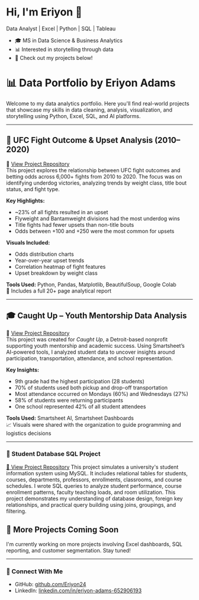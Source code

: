 # Hi, I'm Eriyon 👋
Data Analyst | Excel | Python | SQL | Tableau

- 🎓 MS in Data Science & Business Analytics
- 📊 Interested in storytelling through data
- 💼 Check out my projects below!

# 📊 Data Portfolio by Eriyon Adams

Welcome to my data analytics portfolio. Here you'll find real-world projects that showcase my skills in data cleaning, analysis, visualization, and storytelling using Python, Excel, SQL, and AI platforms.

---

## 🥋 UFC Fight Outcome & Upset Analysis (2010–2020)
🔗 [View Project Repository](https://github.com/Eriyon24/UFC-Fight-Analysis)  
This project explores the relationship between UFC fight outcomes and betting odds across 6,000+ fights from 2010 to 2020. The focus was on identifying underdog victories, analyzing trends by weight class, title bout status, and fight type.

**Key Highlights:**
- ~23% of all fights resulted in an upset
- Flyweight and Bantamweight divisions had the most underdog wins
- Title fights had fewer upsets than non-title bouts
- Odds between +100 and +250 were the most common for upsets

**Visuals Included:**
- Odds distribution charts
- Year-over-year upset trends
- Correlation heatmap of fight features
- Upset breakdown by weight class

**Tools Used:** Python, Pandas, Matplotlib, BeautifulSoup, Google Colab  
📄 Includes a full 20+ page analytical report

---

## 🎓 Caught Up – Youth Mentorship Data Analysis
🔗 [View Project Repository](https://github.com/Eriyon24/Caught-UP-Data-Project)  
This project was created for *Caught Up*, a Detroit-based nonprofit supporting youth mentorship and academic success. Using Smartsheet’s AI-powered tools, I analyzed student data to uncover insights around participation, transportation, attendance, and school representation.

**Key Insights:**
- 9th grade had the highest participation (28 students)
- 70% of students used both pickup and drop-off transportation
- Most attendance occurred on Mondays (60%) and Wednesdays (27%)
- 58% of students were returning participants
- One school represented 42% of all student attendees

**Tools Used:** Smartsheet AI, Smartsheet Dashboards  
📈 Visuals were shared with the organization to guide programming and logistics decisions

---



### 📘 Student Database SQL Project
[🔗 View Project Repository](https://github.com/Eriyon24/-Student-Database-SQL-Project)
This project simulates a university's student information system using MySQL. It includes relational tables for students, courses, departments, professors, enrollments, classrooms, and course schedules. I wrote SQL queries to analyze student performance, course enrollment patterns, faculty teaching loads, and room utilization. This project demonstrates my understanding of database design, foreign key relationships, and practical query building using joins, groupings, and filtering.










## 📌 More Projects Coming Soon
I'm currently working on more projects involving Excel dashboards, SQL reporting, and customer segmentation. Stay tuned!

---

### 🔗 Connect With Me

- GitHub: [github.com/Eriyon24](https://github.com/Eriyon24)
- LinkedIn: [linkedin.com/in/eriyon-adams-652906193](https://www.linkedin.com/in/eriyon-adams-652906193)
